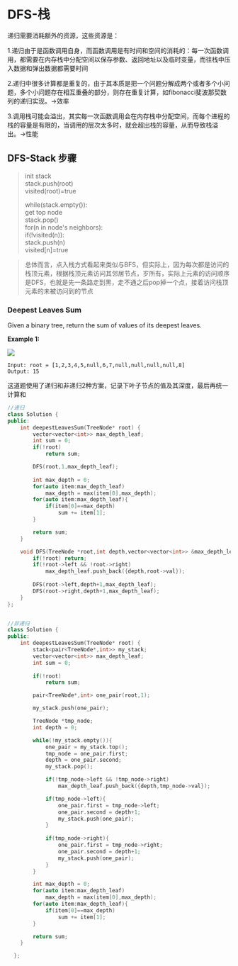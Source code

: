 # DFS-栈

递归需要消耗额外的资源，这些资源是：

1.递归由于是函数调用自身，而函数调用是有时间和空间的消耗的：每一次函数调用，都需要在内存栈中分配空间以保存参数、返回地址以及临时变量，而往栈中压入数据和弹出数据都需要时间 

2.递归中很多计算都是重复的，由于其本质是把一个问题分解成两个或者多个小问题，多个小问题存在相互重叠的部分，则存在重复计算，如fibonacci斐波那契数列的递归实现。-&gt;效率

3.调用栈可能会溢出，其实每一次函数调用会在内存栈中分配空间，而每个进程的栈的容量是有限的，当调用的层次太多时，就会超出栈的容量，从而导致栈溢出。-&gt;性能

## DFS-Stack 步骤

> init stack  
> stack.push\(root\)  
> visited\(root\)=true  
>   
> while\(stack.empty\(\)\):  
>     get top node  
>     stack.pop\(\)  
>     for\(n in node's neighbors\):  
>         if\(!visited\(n\)\):  
>             stack.push\(n\)  
>             visited\[n\]=true

> 总体而言，点入栈方式看起来类似与BFS，但实际上，因为每次都是访问的栈顶元素，根据栈顶元素访问其邻居节点，岁所有，实际上元素的访问顺序是DFS，也就是先一条路走到黑，走不通之后pop掉一个点，接着访问栈顶元素的未被访问到的节点

### Deepest Leaves Sum

Given a binary tree, return the sum of values of its deepest leaves.

**Example 1:**

![](https://assets.leetcode.com/uploads/2019/07/31/1483_ex1.png)

```text
Input: root = [1,2,3,4,5,null,6,7,null,null,null,null,8]
Output: 15
```

这道题使用了递归和非递归2种方案，记录下叶子节点的值及其深度，最后再统一计算和  


```cpp
//递归
class Solution {
public:
    int deepestLeavesSum(TreeNode* root) {
        vector<vector<int>> max_depth_leaf;
        int sum = 0;
        if(!root)
        	return sum;

        DFS(root,1,max_depth_leaf);
        
        int max_depth = 0;
        for(auto item:max_depth_leaf)
        	max_depth = max(item[0],max_depth);
        for(auto item:max_depth_leaf){
        	if(item[0]==max_depth)
        		sum += item[1];
        }

        return sum;
    }

    void DFS(TreeNode *root,int depth,vector<vector<int>> &max_depth_leaf){
    	if(!root) return;
    	if(!root->left && !root->right)
    		max_depth_leaf.push_back({depth,root->val});
    	
    	DFS(root->left,depth+1,max_depth_leaf);
    	DFS(root->right,depth+1,max_depth_leaf);
    }
};


//非递归
class Solution {
public:
    int deepestLeavesSum(TreeNode* root) {
    	stack<pair<TreeNode*,int>> my_stack;
    	vector<vector<int>> max_depth_leaf;
    	int sum = 0;
    	
    	if(!root)
    		return sum;

    	pair<TreeNode*,int> one_pair(root,1);

    	my_stack.push(one_pair);

    	TreeNode *tmp_node;
    	int depth = 0;

    	while(!my_stack.empty()){
    		one_pair = my_stack.top();
    		tmp_node = one_pair.first;
    		depth = one_pair.second;
    		my_stack.pop();

    		if(!tmp_node->left && !tmp_node->right)
    			max_depth_leaf.push_back({depth,tmp_node->val});

    		if(tmp_node->left){
    			one_pair.first = tmp_node->left;
    			one_pair.second = depth+1;
    			my_stack.push(one_pair);
    		}
    		
    		if(tmp_node->right){
    			one_pair.first = tmp_node->right;
    			one_pair.second = depth+1;
    			my_stack.push(one_pair);
    		}
    	}

    	int max_depth = 0;
        for(auto item:max_depth_leaf)
        	max_depth = max(item[0],max_depth);
        for(auto item:max_depth_leaf){
        	if(item[0]==max_depth)
        		sum += item[1];
        }

        return sum;
    }

  };

```

